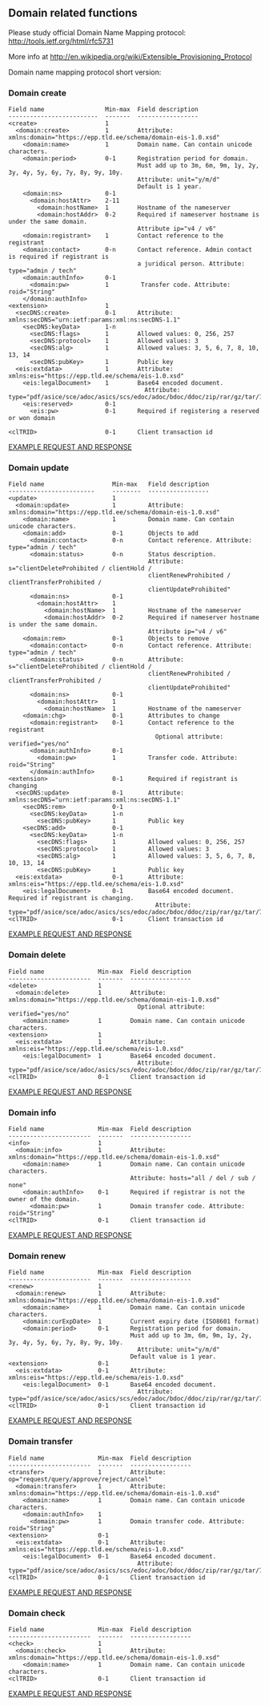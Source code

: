 ## Domain related functions

Please study official Domain Name Mapping protocol:
http://tools.ietf.org/html/rfc5731

More info at http://en.wikipedia.org/wiki/Extensible_Provisioning_Protocol

Domain name mapping protocol short version:


### Domain create

    Field name                 Min-max  Field description
    -------------------------  -------  -----------------
    <create>                   1
      <domain:create>          1        Attribute: xmlns:domain="https://epp.tld.ee/schema/domain-eis-1.0.xsd"
        <domain:name>          1        Domain name. Can contain unicode characters.
        <domain:period>        0-1      Registration period for domain.
                                        Must add up to 3m, 6m, 9m, 1y, 2y, 3y, 4y, 5y, 6y, 7y, 8y, 9y, 10y.
                                        Attribute: unit="y/m/d"
                                        Default is 1 year.
        <domain:ns>            0-1
          <domain:hostAttr>    2-11
            <domain:hostName>  1        Hostname of the nameserver
            <domain:hostAddr>  0-2      Required if nameserver hostname is under the same domain.
                                        Attribute ip="v4 / v6"
        <domain:registrant>    1        Contact reference to the registrant
        <domain:contact>       0-n      Contact reference. Admin contact is required if registrant is
                                        a juridical person. Attribute: type="admin / tech"
        <domain:authInfo>      0-1
          <domain:pw>          1         Transfer code. Attribute: roid="String"
        </domain:authInfo>
    <extension>                1
      <secDNS:create>          0-1      Attribute: xmlns:secDNS="urn:ietf:params:xml:ns:secDNS-1.1"
        <secDNS:keyData>       1-n
          <secDNS:flags>       1        Allowed values: 0, 256, 257
          <secDNS:protocol>    1        Allowed values: 3
          <secDNS:alg>         1        Allowed values: 3, 5, 6, 7, 8, 10, 13, 14
          <secDNS:pubKey>      1        Public key
      <eis:extdata>            1        Attribute: xmlns:eis="https://epp.tld.ee/schema/eis-1.0.xsd"
        <eis:legalDocument>    1        Base64 encoded document.
                                          Attribute: type="pdf/asice/sce/adoc/asics/scs/edoc/adoc/bdoc/ddoc/zip/rar/gz/tar/7z"
        <eis:reserved>         0-1
          <eis:pw>             0-1      Required if registering a reserved or won domain
                                        
    <clTRID>                   0-1      Client transaction id

[EXAMPLE REQUEST AND RESPONSE](/doc/epp_examples.md#epp-domain-with-citizen-as-a-registrant-creates-a-domain)

### Domain update

    Field name                   Min-max   Field description
    ------------------------     --------  -----------------
    <update>                     1
      <domain:update>            1         Attribute: xmlns:domain="https://epp.tld.ee/schema/domain-eis-1.0.xsd"
        <domain:name>            1         Domain name. Can contain unicode characters.
        <domain:add>             0-1       Objects to add
          <domain:contact>       0-n       Contact reference. Attribute: type="admin / tech"
          <domain:status>        0-n       Status description.
                                           Attribute: s="clientDeleteProhibited / clientHold /
                                           clientRenewProhibited / clientTransferProhibited /
                                           clientUpdateProhibited"
          <domain:ns>            0-1
            <domain:hostAttr>    1
              <domain:hostName>  1         Hostname of the nameserver
              <domain:hostAddr>  0-2       Required if nameserver hostname is under the same domain.
                                           Attribute ip="v4 / v6"
        <domain:rem>             0-1       Objects to remove
          <domain:contact>       0-n       Contact reference. Attribute: type="admin / tech"
          <domain:status>        0-n       Attribute: s="clientDeleteProhibited / clientHold /
                                           clientRenewProhibited / clientTransferProhibited /
                                           clientUpdateProhibited"
          <domain:ns>            0-1
            <domain:hostAttr>    1
              <domain:hostName>  1         Hostname of the nameserver
        <domain:chg>             0-1       Attributes to change
          <domain:registrant>    0-1       Contact reference to the registrant
                                             Optional attribute: verified="yes/no"
          <domain:authInfo>      0-1
            <domain:pw>          1         Transfer code. Attribute: roid="String"
          </domain:authInfo>
    <extension>                  0-1       Required if registrant is changing
      <secDNS:update>            0-1       Attribute: xmlns:secDNS="urn:ietf:params:xml:ns:secDNS-1.1"
        <secDNS:rem>             0-1
          <secDNS:keyData>       1-n
            <secDNS:pubKey>      1         Public key
        <secDNS:add>             0-1
          <secDNS:keyData>       1-n
            <secDNS:flags>       1         Allowed values: 0, 256, 257
            <secDNS:protocol>    1         Allowed values: 3
            <secDNS:alg>         1         Allowed values: 3, 5, 6, 7, 8, 10, 13, 14
            <secDNS:pubKey>      1         Public key
      <eis:extdata>              0-1       Attribute: xmlns:eis="https://epp.tld.ee/schema/eis-1.0.xsd"
        <eis:legalDocument>      0-1       Base64 encoded document. Required if registrant is changing.
                                             Attribute: type="pdf/asice/sce/adoc/asics/scs/edoc/adoc/bdoc/ddoc/zip/rar/gz/tar/7z"
    <clTRID>                     0-1       Client transaction id

[EXAMPLE REQUEST AND RESPONSE](/doc/epp_examples.md#epp-domain-with-valid-domain-updates-domain-and-adds-objects)

### Domain delete

    Field name               Min-max  Field description
    -----------------------  -------  -----------------
    <delete>                 1
      <domain:delete>        1        Attribute: xmlns:domain="https://epp.tld.ee/schema/domain-eis-1.0.xsd"
                                        Optional attribute: verified="yes/no"
        <domain:name>        1        Domain name. Can contain unicode characters.
    <extension>              1
      <eis:extdata>          1        Attribute: xmlns:eis="https://epp.tld.ee/schema/eis-1.0.xsd"
        <eis:legalDocument>  1        Base64 encoded document.
                                        Attribute: type="pdf/asice/sce/adoc/asics/scs/edoc/adoc/bdoc/ddoc/zip/rar/gz/tar/7z"
    <clTRID>                 0-1      Client transaction id

[EXAMPLE REQUEST AND RESPONSE](/doc/epp_examples.md#epp-domain-with-valid-domain-deletes-domain)

### Domain info

    Field name               Min-max  Field description
    -----------------------  -------  -----------------
    <info>                   1
      <domain:info>          1        Attribute: xmlns:domain="https://epp.tld.ee/schema/domain-eis-1.0.xsd"
        <domain:name>        1        Domain name. Can contain unicode characters.
                                      Attribute: hosts="all / del / sub / none"
        <domain:authInfo>    0-1      Required if registrar is not the owner of the domain.
          <domain:pw>        1        Domain transfer code. Attribute: roid="String"
    <clTRID>                 0-1      Client transaction id

[EXAMPLE REQUEST AND RESPONSE](/doc/epp_examples.md#epp-domain-with-valid-domain-returns-domain-info)

### Domain renew

    Field name               Min-max  Field description
    -----------------------  -------  -----------------
    <renew>                  1
      <domain:renew>         1        Attribute: xmlns:domain="https://epp.tld.ee/schema/domain-eis-1.0.xsd"
        <domain:name>        1        Domain name. Can contain unicode characters.
        <domain:curExpDate>  1        Current expiry date (ISO8601 format)
        <domain:period>      0-1      Registration period for domain.
                                      Must add up to 3m, 6m, 9m, 1y, 2y, 3y, 4y, 5y, 6y, 7y, 8y, 9y, 10y.
                                        Attribute: unit="y/m/d"
                                      Default value is 1 year.
    <extension>              0-1
      <eis:extdata>          0-1      Attribute: xmlns:eis="https://epp.tld.ee/schema/eis-1.0.xsd"
        <eis:legalDocument>  0-1      Base64 encoded document.
                                        Attribute: type="pdf/asice/sce/adoc/asics/scs/edoc/adoc/bdoc/ddoc/zip/rar/gz/tar/7z"
    <clTRID>                 0-1      Client transaction id

[EXAMPLE REQUEST AND RESPONSE](/doc/epp_examples.md#epp-domain-with-valid-domain-renews-a-domain)

### Domain transfer

    Field name               Min-max  Field description
    -----------------------  -------  -----------------
    <transfer>               1        Attribute: op="request/query/approve/reject/cancel"
      <domain:transfer>      1        Attribute: xmlns:domain="https://epp.tld.ee/schema/domain-eis-1.0.xsd"
        <domain:name>        1        Domain name. Can contain unicode characters.
        <domain:authInfo>    1
          <domain:pw>        1        Domain transfer code. Attribute: roid="String"
    <extension>              0-1
      <eis:extdata>          0-1      Attribute: xmlns:eis="https://epp.tld.ee/schema/eis-1.0.xsd"
        <eis:legalDocument>  0-1      Base64 encoded document.
                                        Attribute: type="pdf/asice/sce/adoc/asics/scs/edoc/adoc/bdoc/ddoc/zip/rar/gz/tar/7z"
    <clTRID>                 0-1      Client transaction id

[EXAMPLE REQUEST AND RESPONSE](/doc/epp_examples.md#epp-domain-with-valid-domain-transfers-a-domain)

### Domain check

    Field name               Min-max  Field description
    -----------------------  -------  -----------------
    <check>                  1
      <domain:check>         1        Attribute: xmlns:domain="https://epp.tld.ee/schema/domain-eis-1.0.xsd"
        <domain:name>        1        Domain name. Can contain unicode characters.
    <clTRID>                 0-1      Client transaction id

[EXAMPLE REQUEST AND RESPONSE](/doc/epp_examples.md#epp-domain-with-valid-domain-checks-a-domain)
